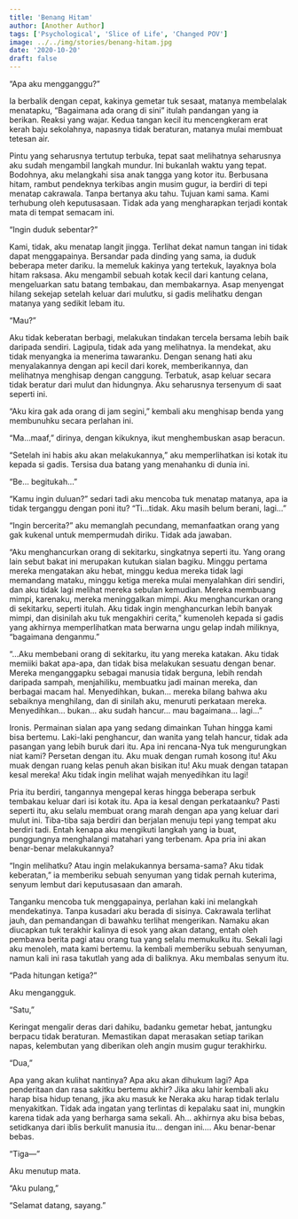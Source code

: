 ```yaml
---
title: 'Benang Hitam'
author: [Another Author]
tags: ['Psychological', 'Slice of Life', 'Changed POV']
image: ../../img/stories/benang-hitam.jpg
date: '2020-10-20'
draft: false
---
```

“Apa aku mengganggu?”

Ia berbalik dengan cepat, kakinya gemetar tuk sesaat, matanya membelalak menatapku, “Bagaimana ada orang di sini” itulah pandangan yang ia berikan. Reaksi yang wajar. Kedua tangan kecil itu mencengkeram erat kerah baju sekolahnya, napasnya tidak beraturan, matanya mulai membuat tetesan air.

Pintu yang seharusnya tertutup terbuka, tepat saat melihatnya seharusnya aku sudah mengambil langkah mundur. Ini bukanlah waktu yang tepat. Bodohnya, aku melangkahi sisa anak tangga yang kotor itu. Berbusana hitam, rambut pendeknya terkibas angin musim gugur, ia berdiri di tepi menatap cakrawala. Tanpa bertanya aku tahu. Tujuan kami sama. Kami terhubung oleh keputusasaan. Tidak ada yang mengharapkan terjadi kontak mata di tempat semacam ini.

“Ingin duduk sebentar?”

Kami, tidak, aku menatap langit jingga. Terlihat dekat namun tangan ini tidak dapat menggapainya. Bersandar pada dinding yang sama, ia duduk beberapa meter dariku. Ia memeluk kakinya yang tertekuk, layaknya bola hitam raksasa. Aku mengambil sebuah kotak kecil dari kantung celana, mengeluarkan satu batang tembakau, dan membakarnya. Asap menyengat hilang sekejap setelah keluar dari mulutku, si gadis melihatku dengan matanya yang sedikit lebam itu.

“Mau?”

Aku tidak keberatan berbagi, melakukan tindakan tercela bersama lebih baik daripada sendiri. Lagipula, tidak ada yang melihatnya. Ia mendekat, aku tidak menyangka ia menerima tawaranku. Dengan senang hati aku menyalakannya dengan api kecil dari korek, memberikannya, dan melihatnya menghisap dengan canggung. Terbatuk, asap keluar secara tidak beratur dari mulut dan hidungnya. Aku seharusnya tersenyum di saat seperti ini.

“Aku kira gak ada orang di jam segini,” kembali aku menghisap benda yang membunuhku secara perlahan ini.

“Ma…maaf,” dirinya, dengan kikuknya, ikut menghembuskan asap beracun.

“Setelah ini habis aku akan melakukannya,” aku memperlihatkan isi kotak itu kepada si gadis. Tersisa dua batang yang menahanku di dunia ini.

“Be… begitukah…”

“Kamu ingin duluan?” sedari tadi aku mencoba tuk menatap matanya, apa ia tidak terganggu dengan poni itu?
“Ti…tidak. Aku masih belum berani, lagi…”

“Ingin bercerita?” aku memanglah pecundang, memanfaatkan orang yang gak kukenal untuk mempermudah diriku.
Tidak ada jawaban.

“Aku menghancurkan orang di sekitarku, singkatnya seperti itu. Yang orang lain sebut bakat ini merupakan kutukan sialan bagiku. Minggu pertama mereka mengatakan aku hebat, minggu kedua mereka tidak lagi memandang mataku, minggu ketiga mereka mulai menyalahkan diri sendiri, dan aku tidak lagi melihat mereka sebulan kemudian. Mereka membuang mimpi, karenaku, mereka meninggalkan mimpi. Aku menghancurkan orang di sekitarku, seperti itulah. Aku tidak ingin menghancurkan lebih banyak mimpi, dan disinilah aku tuk mengakhiri cerita,” kumenoleh kepada si gadis yang akhirnya memperlihatkan mata berwarna ungu gelap indah miliknya, “bagaimana denganmu.”

“…Aku membebani orang di sekitarku, itu yang mereka katakan. Aku tidak memiiki bakat apa-apa, dan tidak bisa melakukan sesuatu dengan benar. Mereka menganggapku sebagai manusia tidak berguna, lebih rendah daripada sampah, menjahiliku, membuatku jadi mainan mereka, dan berbagai macam hal. Menyedihkan, bukan… mereka bilang bahwa aku sebaiknya menghilang, dan di sinilah aku, menuruti perkataan mereka. Menyedihkan… bukan… aku sudah hancur… mau bagaimana… lagi…”

Ironis. Permainan sialan apa yang sedang dimainkan Tuhan hingga kami bisa bertemu. Laki-laki penghancur, dan wanita yang telah hancur, tidak ada pasangan yang lebih buruk dari itu. Apa ini rencana-Nya tuk mengurungkan niat kami? Persetan dengan itu. Aku muak dengan rumah kosong itu! Aku muak dengan ruang kelas penuh akan bisikan itu! Aku muak dengan tatapan kesal mereka! Aku tidak ingin melihat wajah menyedihkan itu lagi!

Pria itu berdiri, tangannya mengepal keras hingga beberapa serbuk tembakau keluar dari isi kotak itu. Apa ia kesal dengan perkataanku? Pasti seperti itu, aku selalu membuat orang marah dengan apa yang keluar dari mulut ini. Tiba-tiba saja berdiri dan berjalan menuju tepi yang tempat aku berdiri tadi. Entah kenapa aku mengikuti langkah yang ia buat, punggungnya menghalangi matahari yang terbenam. Apa pria ini akan benar-benar melakukannya?

“Ingin melihatku? Atau ingin melakukannya bersama-sama? Aku tidak keberatan,” ia memberiku sebuah senyuman yang tidak pernah kuterima, senyum lembut dari keputusasaan dan amarah.

Tanganku mencoba tuk menggapainya, perlahan kaki ini melangkah mendekatinya. Tanpa kusadari aku berada di sisinya. Cakrawala terlihat jauh, dan pemandangan di bawahku terlihat mengerikan. Namaku akan diucapkan tuk terakhir kalinya di esok yang akan datang, entah oleh pembawa berita pagi atau orang tua yang selalu memukulku itu. Sekali lagi aku menoleh, mata kami bertemu. Ia kembali memberiku sebuah senyuman, namun kali ini rasa takutlah yang ada di baliknya.
Aku membalas senyum itu.

“Pada hitungan ketiga?”

Aku mengangguk.

“Satu,”

Keringat mengalir deras dari dahiku, badanku gemetar hebat, jantungku berpacu tidak beraturan. Memastikan dapat merasakan setiap tarikan napas, kelembutan yang diberikan oleh angin musim gugur terakhirku.

“Dua,”

Apa yang akan kulihat nantinya? Apa aku akan dihukum lagi? Apa penderitaan dan rasa sakitku bertemu akhir? Jika aku lahir kembali aku harap bisa hidup tenang, jika aku masuk ke Neraka aku harap tidak terlalu menyakitkan. Tidak ada ingatan yang terlintas di kepalaku saat ini, mungkin karena tidak ada yang berharga sama sekali. Ah… akhirnya aku bisa bebas, setidkanya dari iblis berkulit manusia itu… dengan ini…. Aku benar-benar bebas.

“Tiga—”

Aku menutup mata.


“Aku pulang,”

“Selamat datang, sayang.”

